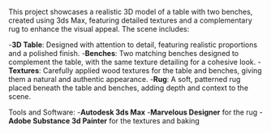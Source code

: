 This project showcases a realistic 3D model of a table with two benches, created using 3ds Max, featuring detailed textures and a complementary rug to enhance the visual appeal. The scene includes:

  -**3D Table**: Designed with attention to detail, featuring realistic proportions and a polished finish. 
  -**Benches**: Two matching benches designed to complement the table, with the same texture detailing for a cohesive look.
  -**Textures**: Carefully applied wood textures for the table and benches, giving them a natural and authentic appearance.
  -**Rug**: A soft, patterned rug placed beneath the table and benches, adding depth and context to the scene.

Tools and Software:
  -**Autodesk 3ds Max**
  -**Marvelous Designer** for the rug
  -**Adobe Substance 3d Painter** for the textures and baking
